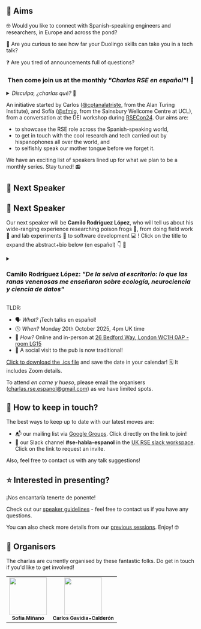 <!-- ![banner](https://github.com/charlas-rse-espanol/.github/blob/main/profile/banner.png) -->

## 🎯 Aims 
🤓 Would you like to connect with Spanish-speaking engineers and researchers, in Europe and across the pond? 

🦉 Are you curious to see how far your Duolingo skills can take you in a tech talk? 

❓ Are you tired of announcements full of questions? 

<center>
<h3>Then come join us at the monthly <i>"Charlas RSE en español"</i>! 👏 
</h3>
</center>

<details>
<summary> <i> Disculpa, ¿charlas qué? </i> 🤔 </summary>

> RSE = research software engineer = ingeniero de software de investigación
>
> Si te gusta programar para la ciencia, o si te interesa cómo se hace software en la investigación, ¡sigue leyendo! 🚀
</details>


An initiative started by Carlos ([@cptanalatriste](https://github.com/cptanalatriste), from the Alan Turing Institute), and Sofía ([@sfmig](https://github.com/sfmig), from the Sainsbury Wellcome Centre at UCL), from a conversation at the DEI workshop during [RSECon24](https://rsecon24.society-rse.org/). Our aims are:
- to showcase the RSE role across the Spanish-speaking world, 
- to get in touch with the cool research and tech carried out by hispanophones all over the world, and 
- to selfishly speak our mother tongue before we forget it.

We have an exciting list of speakers lined up for what we plan to be a monthly series. Stay tuned! 📻


## 📢 Next Speaker

## 📢 Next Speaker
<!---
Our next talk is currently planned for mid-January 2025 - more details to follow soon!

In the meantime, maybe you can check the material from [previous sessions](https://github.com/charlas-rse-espanol/.github/blob/main/profile/schedule.md).
-->
Our next speaker will be **Camilo Rodríguez López**, who will tell us about his wide-ranging experience researching poison frogs 🐸, from doing field work 🌿 and lab experiments 🔬 to software development 💻 ! Click on the title to expand the abstract+bio below (en español) 👇 🧵

<details>
  <summary><h3> Camilo Rodríguez López: <i>"De la selva al escritorio: lo que las ranas venenosas me enseñaron sobre ecología, neurociencia y ciencia de datos"</i></h3></summary>

> En esta charla compartiré cómo mi trabajo con ranas venenosas ha moldeado mi trayectoria, desde el trabajo de campo en la selva, pasando por el laboratorio, hasta llegar a un escritorio con tres pantallas. Contaré en detalle mi experiencia postdoctoral, en la que aprendí neurociencia y descubrí la necesidad de desarrollar y usar herramientas informáticas, de acceso libre para investigar organismos no modelo. A lo largo de la presentación mostraré cómo la ciencia de datos se ha convertido en una herramienta clave en mi carrera científica.
>
> **Bio**: Soy biólogo y mi carrera se ha enfocado en la ecología comportamental, las hormonas y la neurociencia en ranas venenosas. Tras finalizar mi postdoctorado en el laboratorio de Lauren O’Connell en agosto de 2024, asumí el rol de analista de datos en el mismo grupo, donde combino la biología con la ciencia de datos para abordar preguntas complejas en organismos no modelo.
</details>

TLDR:
- 🗣 *What?* ¡Tech talks en español!
- 🕓 *When?* Monday 20th October 2025, 4pm UK time
- 📍 *How?* Online and in-person at [26 Bedford Way, London WC1H 0AP - room LG15](https://maps.app.goo.gl/qTqLBEaAYkA36Xqx5)
- 💃 A social visit to the pub is now traditional!

[Click to download the .ics file](https://drive.google.com/file/d/1UzAyd7lk6yOkxlxcuyyf3mdnSejR0AGR/view?usp=sharing) and save the date in your calendar! 🗓 It includes Zoom details.

To attend _en carne y hueso_, please email the organisers ([charlas.rse.espanol@gmail.com](mailto:charlas.rse.espanol@gmail.com)) as we have limited spots.



## 🦦 How to keep in touch?

The best ways to keep up to date with our latest moves are:
- 📬 our mailing list via [Google Groups](https://groups.google.com/g/rse-en-espaniol/). Click directly on the link to join!
- 💬 our Slack channel **#se-habla-espanol** in the [UK RSE slack workspace](https://ukrse.slack.com). Click on the link to request an invite.

Also, feel free to contact us with any talk suggestions!


## ⭐ Interested in presenting?
¡Nos encantaría tenerte de ponente!

Check out our [speaker guidelines](https://github.com/charlas-rse-espanol/.github/blob/main/profile/format.md) - feel free to contact us if you have any questions.

You can also check more details from our [previous sessions](https://github.com/charlas-rse-espanol/.github/blob/main/profile/schedule.md). Enjoy! 🤓


## 🤪 Organisers
The charlas are currently organised by these fantastic folks. Do get in touch if you'd like to get involved!
<!-- ALL-CONTRIBUTORS-LIST:START - Do not remove or modify this section -->
<!-- prettier-ignore-start -->
<!-- markdownlint-disable -->
<table>
  <tr>
	<td align="center">
		<a href="https://github.com/sfmig"><img src="https://avatars1.githubusercontent.com/u/33267254?v=4?s=100" width="100px;" alt=""/>
		<br />
			<sub> <b>Sofia Miñano</b> </sub>        
		</a>
		<br />
	</td>
	<!-- CONTRIBUTOR -->
	<td align="center">
		<a href="https://github.com/cptanalatriste"><img src="https://avatars.githubusercontent.com/u/1616531?v=4?s=100" width="100px;" alt=""/>
		<br />
			<sub> <b>Carlos Gavidia-Calderón</b> </sub>        
		</a>
		<br />
	</td>
	<!-- CONTRIBUTOR -->
  </tr>
</table>
<!-- markdownlint-restore -->
<!-- prettier-ignore-end -->

<!-- ALL-CONTRIBUTORS-LIST:END -->
